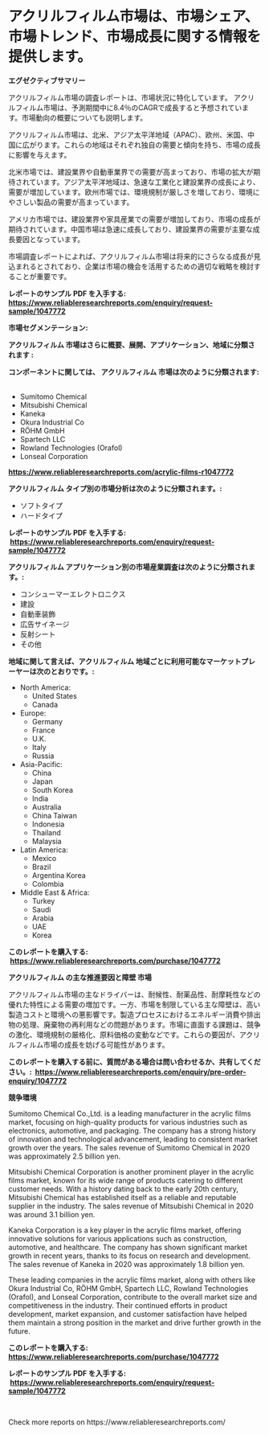 <p><h1>アクリルフィルム市場は、市場シェア、市場トレンド、市場成長に関する情報を提供します。</h1></p><p><strong>エグゼクティブサマリー</strong></p>
<p><p>アクリルフィルム市場の調査レポートは、市場状況に特化しています。 アクリルフィルム市場は、予測期間中に8.4％のCAGRで成長すると予想されています。市場動向の概要についても説明します。</p><p>アクリルフィルム市場は、北米、アジア太平洋地域（APAC）、欧州、米国、中国に広がります。これらの地域はそれぞれ独自の需要と傾向を持ち、市場の成長に影響を与えます。</p><p>北米市場では、建設業界や自動車業界での需要が高まっており、市場の拡大が期待されています。アジア太平洋地域は、急速な工業化と建設業界の成長により、需要が増加しています。欧州市場では、環境規制が厳しさを増しており、環境にやさしい製品の需要が高まっています。</p><p>アメリカ市場では、建設業界や家具産業での需要が増加しており、市場の成長が期待されています。中国市場は急速に成長しており、建設業界の需要が主要な成長要因となっています。</p><p>市場調査レポートによれば、アクリルフィルム市場は将来的にさらなる成長が見込まれるとされており、企業は市場の機会を活用するための適切な戦略を検討することが重要です。</p></p>
<p><strong>レポートのサンプル PDF を入手する: <a href="https://www.reliableresearchreports.com/enquiry/request-sample/1047772">https://www.reliableresearchreports.com/enquiry/request-sample/1047772</a></strong></p>
<p><strong>市場セグメンテーション:</strong></p>
<p><strong> アクリルフィルム 市場はさらに概要、展開、アプリケーション、地域に分類されます :</strong></p>
<p><strong>コンポーネントに関しては、 アクリルフィルム 市場は次のように分類されます: &nbsp;</strong></p>
<p><ul><li>Sumitomo Chemical</li><li>Mitsubishi Chemical</li><li>Kaneka</li><li>Okura Industrial Co</li><li>RÖHM GmbH</li><li>Spartech LLC</li><li>Rowland Technologies (Orafol)</li><li>Lonseal Corporation</li></ul></p>
<p><strong><a href="https://www.reliableresearchreports.com/acrylic-films-r1047772">https://www.reliableresearchreports.com/acrylic-films-r1047772</a></strong></p>
<p><strong> アクリルフィルム タイプ別の市場分析は次のように分類されます。:</strong></p>
<p><ul><li>ソフトタイプ</li><li>ハードタイプ</li></ul></p>
<p><strong>レポートのサンプル PDF を入手する: &nbsp;<a href="https://www.reliableresearchreports.com/enquiry/request-sample/1047772">https://www.reliableresearchreports.com/enquiry/request-sample/1047772</a></strong></p>
<p><strong> アクリルフィルム アプリケーション別の市場産業調査は次のように分類されます。:</strong></p>
<p><ul><li>コンシューマーエレクトロニクス</li><li>建設</li><li>自動車装飾</li><li>広告サイネージ</li><li>反射シート</li><li>その他</li></ul></p>
<p><strong>地域に関して言えば、アクリルフィルム 地域ごとに利用可能なマーケットプレーヤーは次のとおりです。:</strong></p>
<p><ul>
    <li>
        North America:
        <ul>
            <li>United States</li>
            <li>Canada</li>
        </ul>
    </li>
    <li>
        Europe:
        <ul>
            <li>Germany</li>
            <li>France</li>
            <li>U.K.</li>
            <li>Italy</li>
            <li>Russia</li>
        </ul>
    </li>
    <li>
        Asia-Pacific:
        <ul>
            <li>China</li>
            <li>Japan</li>
            <li>South Korea</li>
            <li>India</li>
            <li>Australia</li>
            <li>China Taiwan</li>
            <li>Indonesia</li>
            <li>Thailand</li>
            <li>Malaysia</li>
        </ul>
    </li>
    <li>
        Latin America:
        <ul>
            <li>Mexico</li>
            <li>Brazil</li>
            <li>Argentina Korea</li>
            <li>Colombia</li>
        </ul>
    </li>
    <li>
        Middle East & Africa:
        <ul>
            <li>Turkey</li>
            <li>Saudi</li>
            <li>Arabia</li>
            <li>UAE</li>
            <li>Korea</li>
        </ul>
    </li>
    </ul></p>
<p><strong>このレポートを購入する: &nbsp;<a href="https://www.reliableresearchreports.com/purchase/1047772">https://www.reliableresearchreports.com/purchase/1047772</a></strong></p>
<p><strong>アクリルフィルム の主な推進要因と障壁 市場</strong></p>
<p><p>アクリルフィルム市場の主なドライバーは、耐候性、耐薬品性、耐摩耗性などの優れた特性による需要の増加です。一方、市場を制限している主な障壁は、高い製造コストと環境への悪影響です。製造プロセスにおけるエネルギー消費や排出物の処理、廃棄物の再利用などの問題があります。市場に直面する課題は、競争の激化、環境規制の厳格化、原料価格の変動などです。これらの要因が、アクリルフィルム市場の成長を妨げる可能性があります。</p></p>
<p><strong>このレポートを購入する前に、質問がある場合は問い合わせるか、共有してください。:&nbsp; <a href="https://www.reliableresearchreports.com/enquiry/pre-order-enquiry/1047772">https://www.reliableresearchreports.com/enquiry/pre-order-enquiry/1047772</a></strong></p>
<p><strong>競争環境</strong></p>
<p><p>Sumitomo Chemical Co.,Ltd. is a leading manufacturer in the acrylic films market, focusing on high-quality products for various industries such as electronics, automotive, and packaging. The company has a strong history of innovation and technological advancement, leading to consistent market growth over the years. The sales revenue of Sumitomo Chemical in 2020 was approximately 2.5 billion yen.</p><p>Mitsubishi Chemical Corporation is another prominent player in the acrylic films market, known for its wide range of products catering to different customer needs. With a history dating back to the early 20th century, Mitsubishi Chemical has established itself as a reliable and reputable supplier in the industry. The sales revenue of Mitsubishi Chemical in 2020 was around 3.1 billion yen.</p><p>Kaneka Corporation is a key player in the acrylic films market, offering innovative solutions for various applications such as construction, automotive, and healthcare. The company has shown significant market growth in recent years, thanks to its focus on research and development. The sales revenue of Kaneka in 2020 was approximately 1.8 billion yen.</p><p>These leading companies in the acrylic films market, along with others like Okura Industrial Co, RÖHM GmbH, Spartech LLC, Rowland Technologies (Orafol), and Lonseal Corporation, contribute to the overall market size and competitiveness in the industry. Their continued efforts in product development, market expansion, and customer satisfaction have helped them maintain a strong position in the market and drive further growth in the future.</p></p>
<p><strong>このレポートを購入する: &nbsp; <a href="https://www.reliableresearchreports.com/purchase/1047772">https://www.reliableresearchreports.com/purchase/1047772</a></strong></p>
<p><strong>レポートのサンプル PDF を入手する: &nbsp;<a href="https://www.reliableresearchreports.com/enquiry/request-sample/1047772">https://www.reliableresearchreports.com/enquiry/request-sample/1047772</a></strong><strong></strong></p>
<p>&nbsp;</p>
<p>Check more reports on https://www.reliableresearchreports.com/</p>